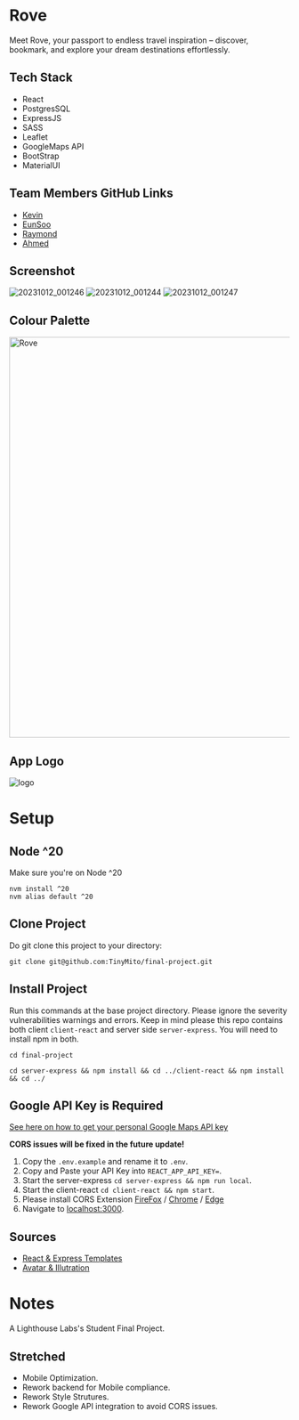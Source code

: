 # Rove
Meet Rove, your passport to endless travel inspiration – discover, bookmark, and explore your dream destinations effortlessly.

## Tech Stack
* React 
* PostgresSQL
* ExpressJS
* SASS
* Leaflet
* GoogleMaps API
* BootStrap
* MaterialUI

## Team Members GitHub Links
* [Kevin](https://github.com/TinyMito) 
* [EunSoo](https://github.com/eunsookim1) 
* [Raymond](https://github.com/raylin98) 
* [Ahmed](https://github.com/Alhajahmed)

## Screenshot
![20231012_001246](https://github.com/TinyMito/final-project/assets/75095713/ed1835b6-09cf-40ff-9072-a66563526ae8)
![20231012_001244](https://github.com/TinyMito/final-project/assets/75095713/363bc837-402e-4743-b0e2-e91f0804c798)
![20231012_001247](https://github.com/TinyMito/final-project/assets/75095713/7e79fea0-1c68-4a0a-b0b5-24afcb5e2f7e)

## Colour Palette
<img width="720" alt="Rove" src="https://github.com/TinyMito/final-project/assets/75095713/84adb162-4ab4-4b63-a78f-bf2213eb7f43">

## App Logo
![logo](https://github.com/TinyMito/final-project/assets/75095713/901fab2a-c393-4c79-a833-287d20e1b3d2)

# Setup
## Node ^20
Make sure you're on Node ^20
```
nvm install ^20
nvm alias default ^20
```

## Clone Project
Do git clone this project to your directory:
```
git clone git@github.com:TinyMito/final-project.git
```

## Install Project
Run this commands at the base project directory. Please ignore the severity vulnerabilities warnings and errors. Keep in mind please this repo contains both client `client-react` and server side `server-express`. You will need to install npm in both.
```
cd final-project
```
```
cd server-express && npm install && cd ../client-react && npm install && cd ../
```

## Google API Key is Required
[See here on how to get your personal Google Maps API key](https://developers.google.com/maps/documentation/embed/get-api-key)

**CORS issues will be fixed in the future update!**

1. Copy the `.env.example` and rename it to `.env`.
2. Copy and Paste your API Key into `REACT_APP_API_KEY=`.
3. Start the server-express `cd server-express && npm run local`. 
4. Start the client-react `cd client-react && npm start`.
5. Please install CORS Extension [FireFox](https://addons.mozilla.org/en-CA/firefox/addon/cors-unblock/?utm_content=addons-manager-reviews-link&utm_medium=firefox-browser&utm_source=firefox-browser) / [Chrome](https://chrome.google.com/webstore/detail/csp-unblock/lkbelpgpclajeekijigjffllhigbhobd) / [Edge](https://microsoftedge.microsoft.com/addons/detail/csp-unblock/ddjfnijclkbmemjealgjknemhhljclbo)
6. Navigate to [localhost:3000](http://localhost:3000/).

## Sources
* [React & Express Templates](https://github.com/gary-jipp/shell-react-express)
* [Avatar & Illutration](https://www.frebers.com/download/travelling-illustration-download)

# Notes
A Lighthouse Labs's Student Final Project.

## Stretched 
- Mobile Optimization.
- Rework backend for Mobile compliance.
- Rework Style Strutures.
- Rework Google API integration to avoid CORS issues.
